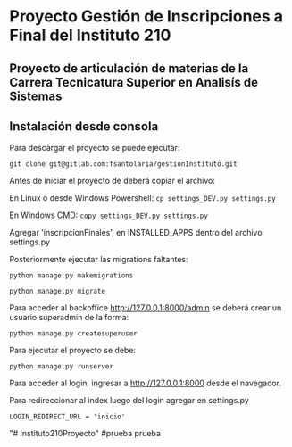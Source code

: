 # Proyecto Gestión de Inscripciones a Final del **Instituto 210**

## Proyecto de articulación de materias de la Carrera Tecnicatura Superior en Analisís de Sistemas

## Instalación desde consola

Para descargar el proyecto se puede ejecutar:

`git clone git@gitlab.com:fsantolaria/gestionInstituto.git`

Antes de iniciar el proyecto de deberá copiar el archivo:

En Linux o desde Windows Powershell:
`cp settings_DEV.py settings.py`

En Windows CMD:
`copy settings_DEV.py settings.py`

Agregar 'inscripcionFinales', en INSTALLED_APPS dentro del archivo settings.py

Posteriormente ejecutar las migrations faltantes:

`python manage.py makemigrations`

`python manage.py migrate`

Para acceder al backoffice http://127.0.0.1:8000/admin se deberá crear un usuario superadmin de la forma:

`python manage.py createsuperuser`

Para ejecutar el proyecto se debe:

`python manage.py runserver`

Para acceder al login, ingresar a http://127.0.0.1:8000 desde el navegador.

Para redireccionar al index luego del login agregar en settings.py

`LOGIN_REDIRECT_URL = 'inicio'`
<!-- Fin -->
"# Instituto210Proyecto"
#prueba prueba
